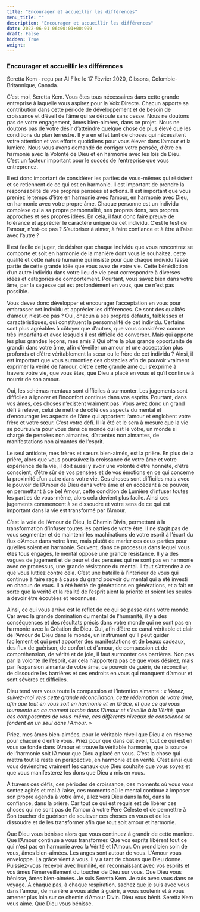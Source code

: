 ```yaml
---
title: "Encourager et accueillir les différences"
menu_title: ""
description: "Encourager et accueillir les différences"
date: 2022-06-01 06:00:01+00:999
draft: False
hidden: True
weight:
---
```

### Encourager et accueillir les différences

Seretta Kem - reçu par Al Fike le 17 Février 2020, Gibsons, Colombie-Britannique, Canada.

C’est moi, Seretta Kem. Vous êtes tous nécessaires dans cette grande entreprise à laquelle vous aspirez pour la Voix Directe. Chacun apporte sa contribution dans cette période de développement et de besoin de croissance et d’éveil de l’âme qui se déroule sans cesse. Nous ne doutons pas de votre engagement, âmes bien-aimées, dans ce projet. Nous ne doutons pas de votre désir d’atteindre quelque chose de plus élevé que les conditions du plan terrestre. Il y a en effet tant de choses qui nécessitent votre attention et vos efforts quotidiens pour vous élever dans l’amour et la lumière. Nous vous avons demandé de corriger votre pensée, d’être en harmonie avec la Volonté de Dieu et en harmonie avec les lois de Dieu. C’est un facteur important pour le succès de l’entreprise que vous entreprenez.

Il est donc important de considérer les parties de vous-mêmes qui résistent et se retiennent de ce qui est en harmonie. Il est important de prendre la responsabilité de vos propres pensées et actions. Il est important que vous preniez le temps d’être en harmonie avec l’amour, en harmonie avec Dieu, en harmonie avec votre propre âme. Chaque personne est un individu complexe qui a sa propre personnalité, ses propres dons, ses propres approches et ses propres idées. En cela, il faut donc faire preuve de tolérance et apprécier le caractère unique de cet individu. C’est le test de l’amour, n’est-ce pas ? S’autoriser à aimer, à faire confiance et à être à l’aise avec l’autre ?

Il est facile de juger, de désirer que chaque individu que vous rencontrez se comporte et soit en harmonie de la manière dont vous le souhaitez, cette qualité et cette nature humaine qui insiste pour que chaque individu fasse partie de cette grande idée que vous avez de votre vie. Cette bénédiction d’un autre individu dans votre lieu de vie peut correspondre à diverses idées et catégories de comportement. Pourtant, vous savez bien dans votre âme, par la sagesse qui est profondément en vous, que ce n’est pas possible.

Vous devez donc développer et encourager l’acceptation en vous pour embrasser cet individu et apprécier les différences. Ce sont des qualités d’amour, n’est-ce pas ? Oui, chacun a ses propres défauts, faiblesses et caractéristiques, qui constituent la personnalité de cet individu. Certains sont plus agréables à côtoyer que d’autres, que vous considérez comme très imparfaits et avec lesquels il est difficile de converser. Mais qui apporte les plus grandes leçons, mes amis ? Qui offre la plus grande opportunité de grandir dans votre âme, afin d’éveiller un amour et une acceptation plus profonds et d’être véritablement la sœur ou le frère de cet individu ? Ainsi, il est important que vous surmontiez ces obstacles afin de pouvoir vraiment exprimer la vérité de l’amour, d’être cette grande âme qui s’exprime à travers votre vie, que vous êtes, que Dieu a placé en vous et qu’il continue à nourrir de son amour.

Oui, les schémas mentaux sont difficiles à surmonter. Les jugements sont difficiles à ignorer et l’inconfort continue dans vos esprits. Pourtant, dans vos âmes, ces choses n’existent vraiment pas. Vous avez donc un grand défi à relever, celui de mettre de côté ces aspects du mental et d’encourager les aspects de l’âme qui apportent l’amour et englobent votre frère et votre sœur. C’est votre défi. Il l’a été et le sera à mesure que la vie se poursuivra pour vous dans ce monde qui est le vôtre, un monde si chargé de pensées non aimantes, d’attentes non aimantes, de manifestations non aimantes de l’esprit.

Le seul antidote, mes frères et sœurs bien-aimés, est la prière. En plus de la prière, alors que vous poursuivez la croissance de votre âme et votre expérience de la vie, il doit aussi y avoir une volonté d’être honnête, d’être conscient, d’être sûr de vos pensées et de vos émotions en ce qui concerne la proximité d’un autre dans votre vie. Ces choses sont difficiles mais avec le pouvoir de l’Amour de Dieu dans votre âme et en accédant à ce pouvoir, en permettant à ce bel Amour, cette condition de Lumière d’infuser toutes les parties de vous-même, alors cela devient plus facile. Ainsi ces jugements commencent à se dissoudre et votre sens de ce qui est important dans la vie est transformé par l’Amour.

C’est la voie de l’Amour de Dieu, le Chemin Divin, permettant à la transformation d’infuser toutes les parties de votre être. Il ne s’agit pas de vous segmenter et de maintenir les machinations de votre esprit à l’écart du flux d’Amour dans votre âme, mais plutôt de marier ces deux parties pour qu’elles soient en harmonie. Souvent, dans ce processus dans lequel vous êtes tous engagés, le mental oppose une grande résistance. Il y a des vagues de jugement et de peur et des pensées qui ne sont pas en harmonie avec ce processus, une grande résistance du mental. Il faut s’attendre à ce que vous luttiez contre cela. C’est une bataille à l’intérieur de vous qui continue à faire rage à cause du grand pouvoir du mental qui a été investi en chacun de vous. Il a été hérité de générations en générations, et a fait en sorte que la vérité et la réalité de l’esprit aient la priorité et soient les seules à devoir être écoutées et reconnues.

Ainsi, ce qui vous arrive est le reflet de ce qui se passe dans votre monde. Car avec la grande domination du mental de l’humanité, il y a des conséquences et des résultats précis dans votre monde qui ne sont pas en harmonie avec la Création de Dieu. Oui, afin d’être ce canal véritable et clair de l’Amour de Dieu dans le monde, un instrument qu’Il peut guider facilement et qui peut apporter des manifestations et de beaux cadeaux, des flux de guérison, de confort et d’amour, de compassion et de compréhension, de vérité et de joie, il faut surmonter ces barrières. Non pas par la volonté de l’esprit, car cela n’apportera pas ce que vous désirez, mais par l’expansion aimante de votre âme, ce pouvoir de guérir, de réconcilier, de dissoudre les barrières et ces endroits en vous qui manquent d’amour et sont sévères et difficiles.

Dieu tend vers vous toute la compassion et l’intention aimante : *« Venez, suivez-moi vers cette grande réconciliation, cette rédemption de votre âme, afin que tout en vous soit en harmonie et en Grâce, et que ce qui vous tourmente en ce moment tombe dans l’Amour et s’éveille à la Vérité, que ces composantes de vous-même, ces différents niveaux de conscience se fondent en un seul dans l’Amour. »*

Priez, mes âmes bien-aimées, pour le véritable réveil que Dieu a en réserve pour chacune d’entre vous. Priez pour que dans cet éveil, tout ce qui est en vous se fonde dans l’Amour et trouve la véritable harmonie, que la source de l’harmonie soit l’Amour que Dieu a placé en vous. C’est la chose qui mettra tout le reste en perspective, en harmonie et en vérité. C’est ainsi que vous deviendrez vraiment les canaux que Dieu souhaite que vous soyez et que vous manifesterez les dons que Dieu a mis en vous.

À travers ces défis, ces périodes de croissance, ces moments où vous vous sentez agités et mal à l’aise, ces moments où le mental continue à imposer son propre agenda à votre âme, allez vers Dieu dans la foi, dans la confiance, dans la prière. Car tout ce qui est requis est de libérer ces choses qui ne sont pas de l’amour à votre Père Céleste et de permettre à Son toucher de guérison de soulever ces choses en vous et de les dissoudre et de les transformer afin que tout soit amour et harmonie.

Que Dieu vous bénisse alors que vous continuez à grandir de cette manière. Que l’Amour continue à vous transformer. Que vos esprits libèrent tout ce qui n’est pas en harmonie avec la Vérité et l’Amour. On prend bien soin de vous, âmes bien-aimées. Les anges sont autour de vous. L’Amour vous enveloppe. La grâce vient à vous. Il y a tant de choses que Dieu donne. Puissiez-vous recevoir avec humilité, en reconnaissant avec vos esprits et vos âmes l’émerveillement du toucher de Dieu sur vous. Que Dieu vous bénisse, âmes bien-aimées. Je suis Seretta Kem. Je suis avec vous dans ce voyage. A chaque pas, à chaque respiration, sachez que je suis avec vous dans l’amour, de manière à vous aider à guérir, à vous soutenir et à vous amener plus loin sur ce chemin d’Amour Divin. Dieu vous bénit. Seretta Kem vous aime. Que Dieu vous bénisse.
